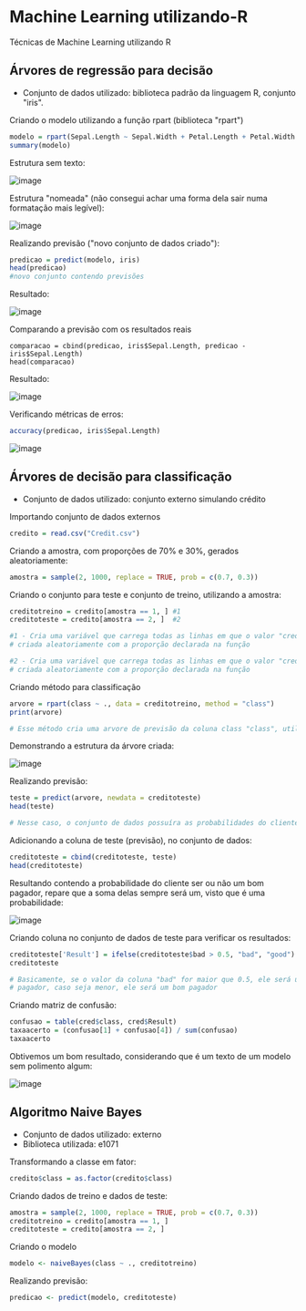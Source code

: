# Machine Learning utilizando-R
Técnicas de Machine Learning utilizando R

## Árvores de regressão para decisão

- Conjunto de dados utilizado: biblioteca padrão da linguagem R, conjunto "iris".

Criando o modelo utilizando a função rpart (biblioteca "rpart")

```r
modelo = rpart(Sepal.Length ~ Sepal.Width + Petal.Length + Petal.Width + Species, data = iris)
summary(modelo)
```

Estrutura sem texto:

![image](https://github.com/user-attachments/assets/5f4e0ced-e047-4a74-911f-ad7714cdfa56)

Estrutura "nomeada" (não consegui achar uma forma dela sair numa formatação mais legível):

![image](https://github.com/user-attachments/assets/20aa964f-199e-4c7e-8554-bd2ccdefe1b4)

Realizando previsão ("novo conjunto de dados criado"):

```r
predicao = predict(modelo, iris)
head(predicao)
#novo conjunto contendo previsões
```

Resultado:

![image](https://github.com/user-attachments/assets/2f6f4f1b-2702-4d56-9a20-f2a38e3197de)


Comparando a previsão com os resultados reais

```
comparacao = cbind(predicao, iris$Sepal.Length, predicao - iris$Sepal.Length)
head(comparacao)
```

Resultado:

![image](https://github.com/user-attachments/assets/815f6381-fab0-4550-a201-4d036167e0b0)


Verificando métricas de erros:

```r
accuracy(predicao, iris$Sepal.Length)
```

![image](https://github.com/user-attachments/assets/896a7935-1350-4126-a82d-6f8b4d7e7368)


## Árvores de decisão para classificação

- Conjunto de dados utilizado: conjunto externo simulando crédito
  
Importando conjunto de dados externos

```r
credito = read.csv("Credit.csv")
```

Criando a amostra, com proporções de 70% e 30%, gerados aleatoriamente:

```r
amostra = sample(2, 1000, replace = TRUE, prob = c(0.7, 0.3))
```

Criando o conjunto para teste e conjunto de treino, utilizando a amostra:

```r
creditotreino = credito[amostra == 1, ] #1
creditoteste = credito[amostra == 2, ]  #2

#1 - Cria uma variável que carrega todas as linhas em que o valor "credito é igual a 1", com base na amostra
# criada aleatoriamente com a proporção declarada na função

#2 - Cria uma variável que carrega todas as linhas em que o valor "credito é igual a 2", com base na amostra
# criada aleatoriamente com a proporção declarada na função
```

Criando método para classificação

```r
arvore = rpart(class ~ ., data = creditotreino, method = "class")
print(arvore)

# Esse método cria uma arvore de previsão da coluna class "class", utilizando a correlação de todas as outras colunas
```

Demonstrando a estrutura da árvore criada:

![image](https://github.com/user-attachments/assets/8eccc71f-81a1-42cb-bf74-4eb10646adac)

Realizando previsão:

```r
teste = predict(arvore, newdata = creditoteste)
head(teste)

# Nesse caso, o conjunto de dados possuíra as probabilidades do cliente ser um bom pagador ou não: "good" ou "bad"
```

Adicionando a coluna de teste (previsão), no conjunto de dados:

```r
creditoteste = cbind(creditoteste, teste)
head(creditoteste)
```

Resultando contendo a probabilidade do cliente ser ou não um bom pagador, repare que a soma delas sempre será um, visto que é uma probabilidade:

![image](https://github.com/user-attachments/assets/4d0fbea9-9f49-41ef-b146-2d7e44801b1f)

Criando coluna no conjunto de dados de teste para verificar os resultados:

```r
creditoteste['Result'] = ifelse(creditoteste$bad > 0.5, "bad", "good")
creditoteste

# Basicamente, se o valor da coluna "bad" for maior que 0.5, ele será um mal
# pagador, caso seja menor, ele será um bom pagador
```

Criando matriz de confusão:

```r
confusao = table(cred$class, cred$Result)
taxaacerto = (confusao[1] + confusao[4]) / sum(confusao)
taxaacerto
```

Obtivemos um bom resultado, considerando que é um texto de um modelo sem polimento algum:

![image](https://github.com/user-attachments/assets/e818a245-df15-4c61-9a4f-7ec3dd8a911e)

## Algoritmo Naive Bayes

- Conjunto de dados utilizado: externo
- Biblioteca utilizada: e1071

Transformando a classe em fator:

```r
credito$class = as.factor(credito$class)
```

Criando dados de treino e dados de teste:

```r
amostra = sample(2, 1000, replace = TRUE, prob = c(0.7, 0.3))
creditotreino = credito[amostra == 1, ]
creditoteste = credito[amostra == 2, ]
```

Criando o modelo

```r
modelo <- naiveBayes(class ~ ., creditotreino)
```

Realizando previsão:

```r
predicao <- predict(modelo, creditoteste)
```
